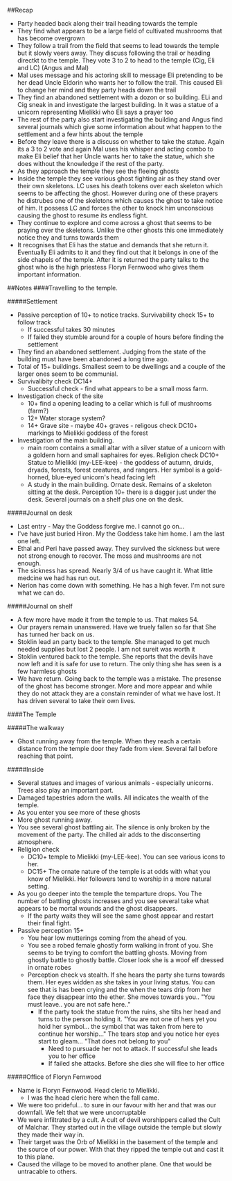 ##Recap

* Party headed back along their trail heading towards the temple
* They find what appears to be a large field of cultivated mushrooms that has become overgrown
* They follow a trail from the field that seems to lead towards the temple but it slowly veers away. They discuss following the trail or heading directkt to the temple. They vote 3 to 2 to head to the temple (Cig, Eli and LC) (Angus and Mal)
* Mal uses message and his actoring skill to message Eli pretending to be her dead Uncle Eldorin who wants her to follow the trail. This caused Eli to change her mind and they party heads down the trail
* They find an abandoned settlement with a dozon or so building. ELi and Cig sneak in and investigate the largest building. In it was a statue of a unicorn representing Mielikki who Eli says a prayer too
* The rest of the party also start investigating the building and Angus find several journals which give some information about what happen to the settlement and a few hints about the temple
* Before they leave there is a discuss on whether to take the statue. Again its a 3 to 2 vote and again Mal uses his whisper and acting combo to make Eli belief that her Uncle wants her to take the statue, which she does without the knowledge if the rest of the party.
* As they approach the temple they see the fleeing ghosts
* Inside the temple they see various ghost fighting air as they stand over their own skeletons. LC uses his death tokens over each skeleton which seems to be affecting the ghost. However during one of these prayers he distrubes one of the skeletons which causes the ghost to take notice of him. It possess LC and forces the other to knock him unconscious causing the ghost to resume its endless fight.
* They continue to explore and come across a ghost that seems to be praying over the skeletons. Unlike the other ghosts this one immediately notice they and turns towards them
* It recognises that Eli has the statue and demands that she return it. Eventually Eli admits to it and they find out that it belongs in one of the side chapels of the temple. After it is returned the party talks to the ghost who is the high priestess Floryn Fernwood who gives them important information.

##Notes
####Travelling to the temple.

#####Settlement
* Passive perception of 10+ to notice tracks. Survivability check 15+ to follow track
  * If successful takes 30 minutes
  * If failed they stumble around for a couple of hours before finding the settlement
* They find an abandoned settlement. Judging from the state of the building must have been abandoned a long time ago. 
* Total of 15+ buildings. Smallest seem to be dwellings and a couple of the larger ones seem to be communial. 
* Survivalibity check DC14+
  * Successful check - find what appears to be a small moss farm.
* Investigation check of the site
  * 10+ find a opening leading to a cellar which is full of mushrooms (farm?)
  * 12+ Water storage system?
  * 14+ Grave site - maybe 40+ graves - religous check DC10+ markings to Mielikki goddess of the forest
* Investigation of the main building. 
  * main room contains a small altar with a silver statue of a unicorn with a goldern horn and small saphaires for eyes. Religion check DC10+ Statue to Mielikki (my-LEE-kee) - the goddess of autumn, druids, dryads, forests, forest creatures, and rangers. Her symbol is a gold-horned, blue-eyed unicorn's head facing left
  * A study in the main building. Ornate desk. Remains of a skeleton sitting at the desk. Perception 10+ there is a dagger just under the desk. Several journals on a shelf plus one on the desk.

#####Journal on desk
* Last entry - May the Goddess forgive me. I cannot go on...
* I've have just buried Hiron. My the Goddess take him home. I am the last one left. 
* Ethal and Peri have passed away. They survived the sickness but were not strong enough to recover. The moss and mushrooms are not enough.
* The sickness has spread. Nearly 3/4 of us have caught it. What little medcine we had has run out.
* Nerion has come down with something. He has a high fever. I'm not sure what we can do.

#####Journal on shelf
* A few more have made it from the temple to us. That makes 54.
* Our prayers remain unanswered. Have we truely fallen so far that She has turned her back on us.
* Stoklin lead an party back to the temple. She managed to get much needed supplies but lost 2 people. I am not sureit was worth it
* Stoklin ventured back to the temple. She reports that the devils have now left and it is safe for use to return. The only thing she has seen is a few harmless ghosts
* We have return. Going back to the temple was a mistake. The presense of the ghost has become stronger. More and more appear and while they do not attack they are a constain reminder of what we have lost. It has driven several to take their own lives. 

####The Temple

#####The walkway
* Ghost running away from the temple. When they reach a certain distance from the temple door they fade from view. Several fall before reaching that point.

#####Inside
* Several statues and images of various animals - especially unicorns. Trees also play an important part.
* Damaged tapestries adorn the walls. All indicates the wealth of the temple.
* As you enter you see more of these ghosts
* More ghost running away. 
* You see several ghost battling air. The silence is only broken by the movement of the party. The chilled air adds to the disconserting atmosphere.
* Religion check 
  * DC10+ temple to Mielikki (my-LEE-kee). You can see various icons to her. 
  * DC15+ The ornate nature of the temple is at odds with what you know of Mielikki. Her followers tend to worship in a more natural setting.
* As you go deeper into the temple the temparture drops. You The number of battling ghosts increases and you see several take what appears to be mortal wounds and the ghost disappears.
  * If the party waits they will see the same ghost appear and restart their final fight.
* Passive perception 15+ 
  * You hear low mutterings coming from the ahead of you.
  * You see a robed female ghostly form walking in front of you. She seems to be trying to comfort the battling ghosts. Moving from ghostly battle to ghostly battle. Closer look she is a woof elf dressed in ornate robes
  * Perception check vs stealth. If she hears the party she turns towards them. Her eyes widden as she takes in your living status. You can see that is has been crying and the when the tears drip from her face they disappear into the ether. She moves towards you.. "You must leave.. you are not safe here.." 
    * If the party took the statue from the ruins, she tilts her head and turns to the person holding it. "You are not one of hers yet you hold her symbol... the symbol that was taken from here to continue her worship..." The tears stop and you notice her eyes start to gleam... "That does not belong to you"
      * Need to pursuade her not to attack. If successful she leads you to her office
      * If failed she attacks. Before she dies she will flee to her office
  

#####Office of Floryn Fernwood

* Name is Floryn Fernwood. Head cleric to Mielikki. 
  * I was the head cleric here when the fall came.
* We were too prideful... to sure in our favour with her and that was our downfall. We felt that we were uncorruptable
* We were infiltrated by a cult. A cult of devil worshippers called the Cult of Malchar. They started out in the village outside the temple but slowly they made their way in.
* Their target was the Orb of Mielikki in the basement of the temple and the source of our power. With that they ripped the temple out and cast it to this plane. 
* Caused the village to be moved to another plane. One that would be untracable to others.
